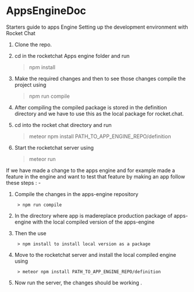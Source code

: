 # AppsEngineDoc
Starters guide to apps Engine
Setting up the development environment with Rocket Chat
1. Clone the repo.
2. cd in the rocketchat Apps engine folder and run 

    > npm install
    
3. Make the required changes and then to see those changes compile the project using 

    > npm run compile
    
4. After compiling the compiled package is stored in the definition directory and we have to use this as the local package for rocket.chat. 
 5. cd into the rocket chat directory and run 
 
    > meteor npm install PATH_TO_APP_ENGINE_REPO/definition
    
 6. Start the rocketchat server using 
 
    > meteor run
    
If we have made a change to the apps engine and for example made a feature in the engine and want to test that feature by making an app follow these steps : -
1. Compile the changes in the apps-engine repository  

        > npm run compile 
        
2. In the directory where app is madereplace production package of apps-engine with the local compiled version of the apps-engine
3. Then the use 

        > npm install to install local version as a package
        
4. Move to the rocketchat server and install the local compiled engine using 

        > meteor npm install PATH_TO_APP_ENGINE_REPO/definition 
5. Now run the server, the changes should be working . 
      
